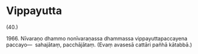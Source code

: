 

# Vippayutta







(40.)

1966\. Nīvaraṇo dhammo nonīvaraṇassa dhammassa vippayuttapaccayena paccayo—  sahajātaṃ, pacchājātaṃ. (Evaṃ avasesā cattāri pañhā kātabbā.)



